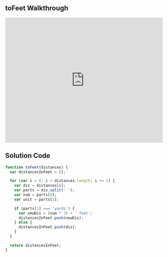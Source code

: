 ## toFeet Walkthrough

<iframe src="https://player.vimeo.com/video/214575589" width="100%" height="400" frameborder="0" webkitallowfullscreen mozallowfullscreen allowfullscreen></iframe>

## Solution Code

```js
function toFeet(distances) {
  var distancesInFeet = [];

  for (var i = 0; i < distances.length; i += 1) {
    var dis = distances[i];
    var parts = dis.split(' ');
    var num = parts[0];
    var unit = parts[1];

    if (parts[1] === 'yards') {
      var newDis = (num * 3) + ' feet';
      distancesInFeet.push(newDis);
    } else {
      distancesInFeet.push(dis);
    }
  }

  return distancesInFeet;
}

```
